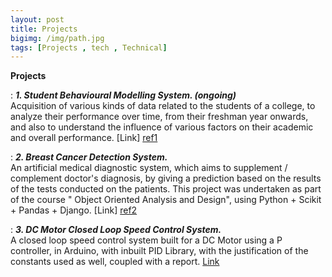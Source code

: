 ```yaml
---
layout: post
title: Projects
bigimg: /img/path.jpg
tags: [Projects , tech , Technical]
---
```


**Projects**
<br/>

:  **_1. Student Behavioural Modelling System. (ongoing)_**  
Acquisition of various kinds of data related to the students of a college, to analyze their performance over time, from their freshman year onwards, and also to understand the influence of various factors on their academic and overall performance. [Link] [ref1]
<br/>

:  **_2. Breast Cancer Detection System._**  
An artificial medical diagnostic system, which aims to supplement / complement doctor's diagnosis, by giving a prediction based on the results of the tests conducted on the patients. This project was undertaken as part of the course " Object Oriented Analysis and Design", using Python + Scikit + Pandas + Django. [Link] [ref2]
<br/>

:  **_3. DC Motor Closed Loop Speed Control System._**  
A closed loop speed control system built for a DC Motor using a P controller, in Arduino, with inbuilt PID Library, with the justification of the constants used as well, coupled with a report. [Link][ref3]
<br/>


[ref1]: https://github.com/py-ranoid/Elementary
[ref2]: https://github.com/siddharthdivi/Cancer-Detection
[ref3]: https://github.com/siddharthdivi/Closed-Loop-DC-Motor-Speed-Control-System
[ref4]: https://github.com/siddharthdivi/EdgeML
